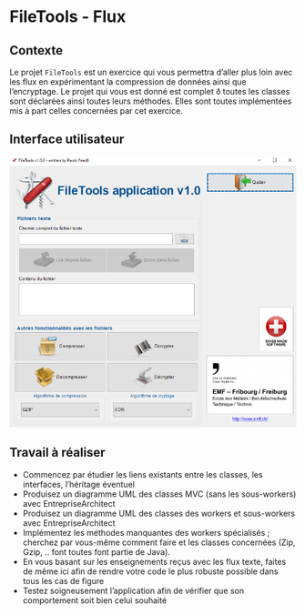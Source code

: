# FileTools - Flux

## Contexte
Le projet `FileTools` est un exercice qui vous permettra d’aller plus loin avec les flux en expérimentant la compression de données ainsi que l’encryptage. 
Le projet qui vous est donné est complet ð toutes les classes sont déclarées ainsi toutes leurs méthodes. Elles sont toutes implémentées mis à part celles concernées par cet exercice.
 
## Interface utilisateur
![Interface utilisateur aperçu](images/interface.png)

## Travail à réaliser
- Commencez par étudier les liens existants entre les classes, les interfaces, l’héritage éventuel
- Produisez un diagramme UML des classes MVC (sans les sous-workers) avec EntrepriseArchitect
- Produisez un diagramme UML des classes des workers et sous-workers avec EntrepriseArchitect
- Implémentez les méthodes manquantes des workers spécialisés ; cherchez par vous-même comment faire et les classes concernées (Zip, Gzip, .. font toutes font partie de Java).
- En vous basant sur les enseignements reçus avec les flux texte, faites de même ici afin de rendre votre code le plus robuste possible dans tous les cas de figure
- Testez soigneusement l’application afin de vérifier que son comportement soit bien celui souhaité 
